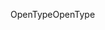 <span data-ttu-id="e14c7-101">OpenType</span><span class="sxs-lookup"><span data-stu-id="e14c7-101">OpenType</span></span>